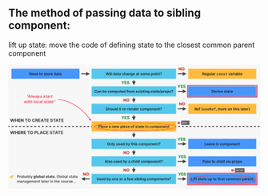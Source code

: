 ## The method of passing data to sibling component:

lift up state: move the code of defining state to the closest common parent component

<img src="../images/Travelliststate.png">
